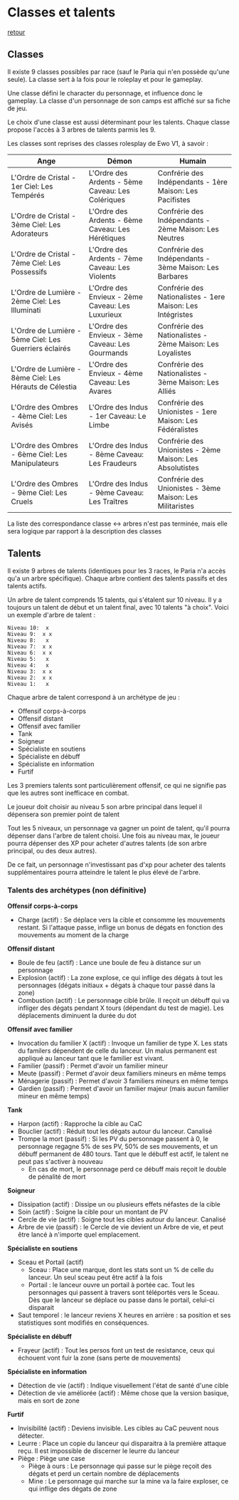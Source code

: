 # Classes et talents
[retour](..)

## Classes
Il existe 9 classes possibles par race (sauf le Paria qui n'en possède qu'une seule). La classe sert à la fois pour le roleplay et pour le gameplay.

Une classe défini le character du personnage, et influence donc le gameplay. La classe d'un personnage de son camps est affiché sur sa fiche de jeu.

Le choix d'une classe est aussi déterminant pour les talents. Chaque classe propose l'accès à 3 arbres de talents parmis les 9.

Les classes sont reprises des classes rolesplay de Ewo V1, à savoir :

| Ange | Démon | Humain |
| ------------- |-------------| -----|
|L'Ordre de Cristal - 1er Ciel: Les Tempérés|L'Ordre des Ardents - 5ème Caveau: Les Colériques|Confrérie des Indépendants - 1ère Maison: Les Pacifistes|
|L'Ordre de Cristal - 3ème Ciel: Les Adorateurs|L'Ordre des Ardents - 6ème Caveau: Les Hérétiques|Confrérie des Indépendants - 2ème Maison: Les Neutres|
|L'Ordre de Cristal - 7ème Ciel: Les Possessifs|L'Ordre des Ardents - 7ème Caveau: Les Violents|Confrérie des Indépendants - 3ème Maison: Les Barbares|
|L'Ordre de Lumière - 2ème Ciel: Les Illuminati|L'Ordre des Envieux - 2ème Caveau: Les Luxurieux|Confrérie des Nationalistes - 1ere Maison: Les Intégristes|
|L'Ordre de Lumière - 5ème Ciel: Les Guerriers éclairés|L'Ordre des Envieux - 3ème Caveau: Les Gourmands|Confrérie des Nationalistes - 2ème Maison: Les Loyalistes|
|L'Ordre de Lumière - 8ème Ciel: Les Hérauts de Célestia|L'Ordre des Envieux - 4ème Caveau: Les Avares|Confrérie des Nationalistes - 3ème Maison: Les Alliés|
|L'Ordre des Ombres - 4ème Ciel: Les Avisés|L'Ordre des Indus - 1er Caveau: Le Limbe|Confrérie des Unionistes - 1ere Maison: Les Fédéralistes|
|L'Ordre des Ombres - 6ème Ciel: Les Manipulateurs|L'Ordre des Indus - 8ème Caveau: Les Fraudeurs|Confrérie des Unionistes - 2ème Maison: Les Absolutistes|
|L'Ordre des Ombres - 9ème Ciel: Les Cruels|L'Ordre des Indus - 9ème Caveau: Les Traîtres|Confrérie des Unionistes - 3ème Maison: Les Militaristes|

La liste des correspondance classe <-> arbres n'est pas terminée, mais elle sera logique par rapport à la description des classes


## Talents
Il existe 9 arbres de talents (identiques pour les 3 races, le Paria n'a accès qu'a un arbre spécifique). Chaque arbre contient des talents passifs et des talents actifs.

Un arbre de talent comprends 15 talents, qui s'étalent sur 10 niveau. Il y a toujours un talent de début et un talent final, avec 10 talents "à choix". Voici un exemple d'arbre de talent :

```
Niveau 10:  x
Niveau 9:  x x
Niveau 8:   x
Niveau 7:  x x
Niveau 6:  x x
Niveau 5:   x
Niveau 4:   x
Niveau 3:  x x
Niveau 2:  x x
Niveau 1:   x
```

Chaque arbre de talent correspond à un archétype de jeu :

* Offensif corps-à-corps
* Offensif distant
* Offensif avec familier
* Tank
* Soigneur
* Spécialiste en soutiens
* Spécialiste en débuff
* Spécialiste en information
* Furtif

Les 3 premiers talents sont particulièrement offensif, ce qui ne signifie pas que les autres sont inefficace en combat.

Le joueur doit choisir au niveau 5 son arbre principal dans lequel il dépensera son premier point de talent

Tout les 5 niveaux, un personnage va gagner un point de talent, qu'il pourra dépenser dans l'arbre de talent choisi. Une fois au niveau max, le joueur pourra dépenser des XP pour acheter d'autres talents (de son arbre principal, ou des deux autres).

De ce fait, un personnage n'investissant pas d'xp pour acheter des talents supplémentaires pourra atteindre le talent le plus élevé de l'arbre.

### Talents des archétypes (non définitive)
__Offensif corps-à-corps__
* Charge (actif) : Se déplace vers la cible et consomme les mouvements restant. Si l'attaque passe, inflige un bonus de dégats en fonction des mouvements au moment de la charge

__Offensif distant__
* Boule de feu (actif) : Lance une boule de feu à distance sur un personnage
* Explosion (actif) : La zone explose, ce qui inflige des dégats à tout les personnages (dégats initiaux + dégats à chaque tour passé dans la zone)
* Combustion (actif) : Le personnage ciblé brûle. Il reçoit un débuff qui va infliger des dégats pendant X tours (dépendant du test de magie). Les déplacements diminuent la durée du dot

__Offensif avec familier__
* Invocation du familier X (actif) : Invoque un familier de type X. Les stats du familers dépendent de celle du lanceur. Un malus permanent est appliqué au lanceur tant que le familier est vivant.
* Familier (passif) : Permet d'avoir un familier mineur
* Meute (passif) : Permet d'avoir deux familiers mineurs en même temps
* Ménagerie (passif) : Permet d'avoir 3 familiers mineurs en même temps
* Gardien (passif) : Permet d'avoir un familier majeur (mais aucun familier mineur en même temps)

__Tank__
* Harpon (actif) : Rapproche la cible au CaC
* Bouclier (actif) : Réduit tout les dégats autour du lanceur. Canalisé
* Trompe la mort (passif) : Si les PV du personnage passent à 0, le personnage regagne 5% de ses PV, 50% de ses mouvements, et un débuff permanent de 480 tours. Tant que le débuff est actif, le talent ne peut pas s'activer à nouveau
  * En cas de mort, le personnage perd ce débuff mais reçoit le double de pénalité de mort

__Soigneur__
* Dissipation (actif) : Dissipe un ou plusieurs effets néfastes de la cible
* Soin (actif) : Soigne la cible pour un montant de PV
* Cercle de vie (actif) : Soigne tout les cibles autour du lanceur. Canalisé
* Arbre de vie (passif) : le Cercle de vie devient un Arbre de vie, et peut être lancé à n'importe quel emplacement.

__Spécialiste en soutiens__
* Sceau et Portail (actif)
  * Sceau : Place une marque, dont les stats sont un % de celle du lanceur. Un seul sceau peut être actif à la fois
  * Portail : le lanceur ouvre un portail à portée cac. Tout les personnages qui passent à travers sont téléportés vers le Sceau. Dès que le lanceur se déplace ou passe dans le portail, celui-ci disparait
* Saut temporel : le lanceur reviens X heures en arrière : sa position et ses statistiques sont modifiés en conséquences.

__Spécialiste en débuff__
* Frayeur (actif) : Tout les persos font un test de resistance, ceux qui échouent vont fuir la zone (sans perte de mouvements)

__Spécialiste en information__
* Détection de vie (actif) : Indique visuellement l'état de santé d'une cible
* Détection de vie améliorée (actif) : Même chose que la version basique, mais en sort de zone

__Furtif__
* Invisibilité (actif) : Deviens invisible. Les cibles au CaC peuvent nous détecter.
* Leurre : Place un copie du lanceur qui disparaitra à la première attaque reçu. Il est impossible de discerner le leurre du lanceur
* Piège : Piège une case
  * Piège à ours : Le personnage qui passe sur le piège reçoit des dégats et perd un certain nombre de déplacements
  * Mine : Le personnage qui marche sur la mine va la faire exploser, ce qui inflige des dégats de zone
